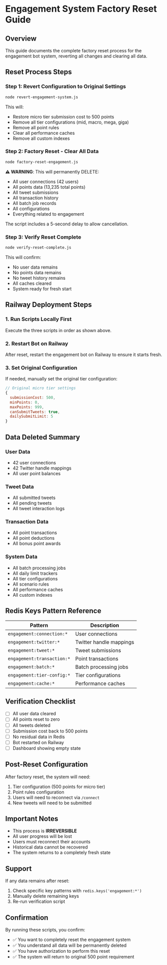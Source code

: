 # Engagement System Factory Reset Guide

## Overview
This guide documents the complete factory reset process for the engagement bot system, reverting all changes and clearing all data.

## Reset Process Steps

### Step 1: Revert Configuration to Original Settings
```bash
node revert-engagement-system.js
```

This will:
- Restore micro tier submission cost to 500 points
- Remove all tier configurations (mid, macro, mega, giga)
- Remove all point rules
- Clear all performance caches
- Remove all custom indexes

### Step 2: Factory Reset - Clear All Data
```bash
node factory-reset-engagement.js
```

**⚠️ WARNING**: This will permanently DELETE:
- All user connections (42 users)
- All points data (13,235 total points)
- All tweet submissions
- All transaction history
- All batch job records
- All configurations
- Everything related to engagement

The script includes a 5-second delay to allow cancellation.

### Step 3: Verify Reset Complete
```bash
node verify-reset-complete.js
```

This will confirm:
- No user data remains
- No points data remains
- No tweet history remains
- All caches cleared
- System ready for fresh start

## Railway Deployment Steps

### 1. Run Scripts Locally First
Execute the three scripts in order as shown above.

### 2. Restart Bot on Railway
After reset, restart the engagement bot on Railway to ensure it starts fresh.

### 3. Set Original Configuration
If needed, manually set the original tier configuration:

```javascript
// Original micro tier settings
{
  submissionCost: 500,
  minPoints: 0,
  maxPoints: 999,
  canSubmitTweets: true,
  dailySubmitLimit: 5
}
```

## Data Deleted Summary

### User Data
- 42 user connections
- 42 Twitter handle mappings
- All user point balances

### Tweet Data
- All submitted tweets
- All pending tweets
- All tweet interaction logs

### Transaction Data
- All point transactions
- All point deductions
- All bonus point awards

### System Data
- All batch processing jobs
- All daily limit trackers
- All tier configurations
- All scenario rules
- All performance caches
- All custom indexes

## Redis Keys Pattern Reference

| Pattern | Description |
|---------|-------------|
| `engagement:connection:*` | User connections |
| `engagement:twitter:*` | Twitter handle mappings |
| `engagement:tweet:*` | Tweet submissions |
| `engagement:transaction:*` | Point transactions |
| `engagement:batch:*` | Batch processing jobs |
| `engagement:tier-config:*` | Tier configurations |
| `engagement:cache:*` | Performance caches |

## Verification Checklist

- [ ] All user data cleared
- [ ] All points reset to zero
- [ ] All tweets deleted
- [ ] Submission cost back to 500 points
- [ ] No residual data in Redis
- [ ] Bot restarted on Railway
- [ ] Dashboard showing empty state

## Post-Reset Configuration

After factory reset, the system will need:
1. Tier configuration (500 points for micro tier)
2. Point rules configuration
3. Users will need to reconnect via `/connect`
4. New tweets will need to be submitted

## Important Notes

- This process is **IRREVERSIBLE**
- All user progress will be lost
- Users must reconnect their accounts
- Historical data cannot be recovered
- The system returns to a completely fresh state

## Support

If any data remains after reset:
1. Check specific key patterns with `redis.keys('engagement:*')`
2. Manually delete remaining keys
3. Re-run verification script

## Confirmation

By running these scripts, you confirm:
- ✅ You want to completely reset the engagement system
- ✅ You understand all data will be permanently deleted
- ✅ You have authorization to perform this reset
- ✅ The system will return to original 500 point requirement 